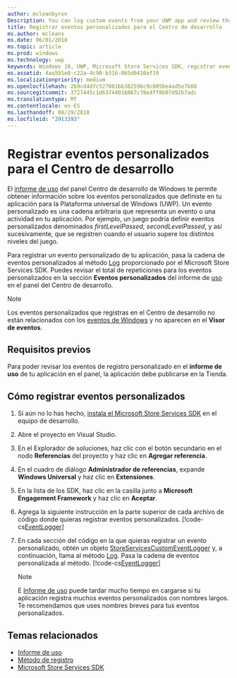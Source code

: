 ```yaml
---
author: mcleanbyron
Description: You can log custom events from your UWP app and review those events in the Usage report on the Windows Dev Center dashboard.
title: Registrar eventos personalizados para el Centro de desarrollo
ms.author: mcleans
ms.date: 06/01/2018
ms.topic: article
ms.prod: windows
ms.technology: uwp
keywords: Windows 10, UWP, Microsoft Store Services SDK, registrar eventos, log events
ms.assetid: 4aa591e0-c22a-4c90-b316-0b5d0410af19
ms.localizationpriority: medium
ms.openlocfilehash: 2b9cd4d7c527001bb382596c9c805be4ad5e7b08
ms.sourcegitcommit: 3727445c1d6374401b867c78e4ff8b07d92b7adc
ms.translationtype: MT
ms.contentlocale: es-ES
ms.lasthandoff: 08/29/2018
ms.locfileid: "2913393"
---
```

# <a name="log-custom-events-for-dev-center"></a>Registrar eventos personalizados para el Centro de desarrollo

El [informe de uso](https://msdn.microsoft.com/windows/uwp/publish/usage-report) del panel Centro de desarrollo de Windows te permite obtener información sobre los eventos personalizados que definiste en tu aplicación para la Plataforma universal de Windows (UWP). Un evento personalizado es una cadena arbitraria que representa un evento o una actividad en tu aplicación. Por ejemplo, un juego podría definir eventos personalizados denominados *firstLevelPassed*, *secondLevelPassed*, y así sucesivamente, que se registren cuando el usuario supere los distintos niveles del juego.

Para registrar un evento personalizado de tu aplicación, pasa la cadena de eventos personalizados al método [Log](https://docs.microsoft.com/uwp/api/microsoft.services.store.engagement.storeservicescustomeventlogger.log) proporcionado por el Microsoft Store Services SDK. Puedes revisar el total de repeticiones para los eventos personalizados en la sección **Eventos personalizados** del informe de [uso](https://msdn.microsoft.com/windows/uwp/publish/usage-report) en el panel del Centro de desarrollo.

> [!NOTE]
> Los eventos personalizados que registras en el Centro de desarrollo no están relacionados con los [eventos de Windows](https://msdn.microsoft.com/library/windows/desktop/aa964766.aspx) y no aparecen en el **Visor de eventos**.

## <a name="prerequisites"></a>Requisitos previos

Para poder revisar los eventos de registro personalizado en el **informe de uso** de tu aplicación en el panel, la aplicación debe publicarse en la Tienda.

## <a name="how-to-log-custom-events"></a>Cómo registrar eventos personalizados

1. Si aún no lo has hecho, [instala el Microsoft Store Services SDK](microsoft-store-services-sdk.md#install-the-sdk) en el equipo de desarrollo.

2. Abre el proyecto en Visual Studio.

3. En el Explorador de soluciones, haz clic con el botón secundario en el nodo **Referencias** del proyecto y haz clic en **Agregar referencia**.

4. En el cuadro de diálogo **Administrador de referencias**, expande **Windows Universal** y haz clic en **Extensiones**.

5. En la lista de los SDK, haz clic en la casilla junto a **Microsoft Engagement Framework** y haz clic en **Aceptar**.

6. Agrega la siguiente instrucción en la parte superior de cada archivo de código donde quieras registrar eventos personalizados.
    [!code-cs[EventLogger](./code/StoreSDKSamples/cs/LogEvents.cs#EngagementNamespace)]

7. En cada sección del código en la que quieras registrar un evento personalizado, obtén un objeto [StoreServicesCustomEventLogger](https://docs.microsoft.com/uwp/api/microsoft.services.store.engagement.storeservicescustomeventlogger.log) y, a continuación, llama al método [Log](https://docs.microsoft.com/uwp/api/microsoft.services.store.engagement.storeservicescustomeventlogger.log). Pasa la cadena de eventos personalizada al método.
    [!code-cs[EventLogger](./code/StoreSDKSamples/cs/LogEvents.cs#Log)]

    > [!NOTE]
    > E [Informe de uso](https://msdn.microsoft.com/windows/uwp/publish/usage-report) puede tardar mucho tiempo en cargarse si tu aplicación registra muchos eventos personalizados con nombres largos. Te recomendamos que uses nombres breves para tus eventos personalizados. 

## <a name="related-topics"></a>Temas relacionados

* [Informe de uso](https://msdn.microsoft.com/windows/uwp/publish/usage-report)
* [Método de registro](https://docs.microsoft.com/uwp/api/microsoft.services.store.engagement.storeservicescustomeventlogger.log)
* [Microsoft Store Services SDK](https://msdn.microsoft.com/windows/uwp/monetize/microsoft-store-services-sdk)
